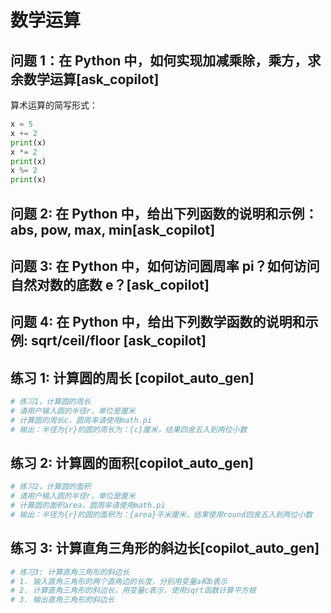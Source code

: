 # 数学运算

## 问题 1：在 Python 中，如何实现加减乘除，乘方，求余数学运算[ask_copilot]

算术运算的简写形式：

```py
x = 5
x += 2
print(x)
x *= 2
print(x)
x %= 2
print(x)
```

## 问题 2: 在 Python 中，给出下列函数的说明和示例：abs, pow, max, min[ask_copilot]

## 问题 3: 在 Python 中，如何访问圆周率 pi？如何访问自然对数的底数 e？[ask_copilot]

## 问题 4: 在 Python 中，给出下列数学函数的说明和示例: sqrt/ceil/floor [ask_copilot]

## 练习 1: 计算圆的周长 [copilot_auto_gen]

```py
# 练习1，计算圆的周长
# 请用户输入圆的半径r，单位是厘米
# 计算圆的周长c，圆周率请使用math.pi
# 输出：半径为{r}的圆的周长为：{c}厘米，结果四舍五入到两位小数
```

## 练习 2: 计算圆的面积[copilot_auto_gen]

```py
# 练习2，计算圆的面积
# 请用户输入圆的半径r，单位是厘米
# 计算圆的面积area，圆周率请使用math.pi
# 输出：半径为{r}的圆的面积为：{area}平米厘米，结果使用round四舍五入到两位小数
```

## 练习 3: 计算直角三角形的斜边长[copilot_auto_gen]

```py
# 练习3: 计算直角三角形的斜边长
# 1. 输入直角三角形的两个直角边的长度，分别用变量a和b表示
# 2. 计算直角三角形的斜边长，用变量c表示，使用sqrt函数计算平方根
# 3. 输出直角三角形的斜边长
```
